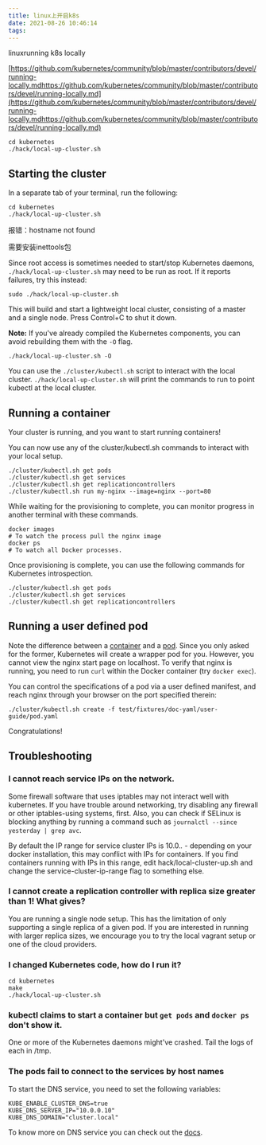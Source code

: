 ```yaml
---
title: linux上开启k8s
date: 2021-08-26 10:46:14
tags:
---
```


linuxrunning k8s locally

<!--more-->

[https://github.com/kubernetes/community/blob/master/contributors/devel/running-locally.mdhttps://github.com/kubernetes/community/blob/master/contributors/devel/running-locally.md](https://github.com/kubernetes/community/blob/master/contributors/devel/running-locally.mdhttps://github.com/kubernetes/community/blob/master/contributors/devel/running-locally.md)

```
cd kubernetes
./hack/local-up-cluster.sh
```

## Starting the cluster

In a separate tab of your terminal, run the following:

```
cd kubernetes
./hack/local-up-cluster.sh
```

报错：hostname not found

需要安装inettools包

Since root access is sometimes needed to start/stop Kubernetes daemons, `./hack/local-up-cluster.sh` may need to be run as root. If it reports failures, try this instead:

```
sudo ./hack/local-up-cluster.sh
```

This will build and start a lightweight local cluster, consisting of a master and a single node. Press Control+C to shut it down.

**Note:** If you've already compiled the Kubernetes components, you can avoid rebuilding them with the `-O` flag.

```
./hack/local-up-cluster.sh -O
```

You can use the `./cluster/kubectl.sh` script to interact with the local cluster. `./hack/local-up-cluster.sh` will print the commands to run to point kubectl at the local cluster.

## Running a container

Your cluster is running, and you want to start running containers!

You can now use any of the cluster/kubectl.sh commands to interact with your local setup.

```
./cluster/kubectl.sh get pods
./cluster/kubectl.sh get services
./cluster/kubectl.sh get replicationcontrollers
./cluster/kubectl.sh run my-nginx --image=nginx --port=80
```

While waiting for the provisioning to complete, you can monitor progress in another terminal with these commands.

```
docker images
# To watch the process pull the nginx image
docker ps
# To watch all Docker processes.
```

Once provisioning is complete, you can use the following commands for Kubernetes introspection.

```
./cluster/kubectl.sh get pods
./cluster/kubectl.sh get services
./cluster/kubectl.sh get replicationcontrollers
```

## Running a user defined pod

Note the difference between a [container](https://kubernetes.io/docs/user-guide/containers/) and a [pod](https://kubernetes.io/docs/user-guide/pods/). Since you only asked for the former, Kubernetes will create a wrapper pod for you. However, you cannot view the nginx start page on localhost. To verify that nginx is running, you need to run `curl` within the Docker container (try `docker exec`).

You can control the specifications of a pod via a user defined manifest, and reach nginx through your browser on the port specified therein:

```
./cluster/kubectl.sh create -f test/fixtures/doc-yaml/user-guide/pod.yaml
```

Congratulations!

## Troubleshooting

### I cannot reach service IPs on the network.

Some firewall software that uses iptables may not interact well with kubernetes. If you have trouble around networking, try disabling any firewall or other iptables-using systems, first. Also, you can check if SELinux is blocking anything by running a command such as `journalctl --since yesterday | grep avc`.

By default the IP range for service cluster IPs is 10.0.*.* - depending on your docker installation, this may conflict with IPs for containers. If you find containers running with IPs in this range, edit hack/local-cluster-up.sh and change the service-cluster-ip-range flag to something else.

### I cannot create a replication controller with replica size greater than 1! What gives?

You are running a single node setup. This has the limitation of only supporting a single replica of a given pod. If you are interested in running with larger replica sizes, we encourage you to try the local vagrant setup or one of the cloud providers.

### I changed Kubernetes code, how do I run it?

```
cd kubernetes
make
./hack/local-up-cluster.sh
```

### kubectl claims to start a container but `get pods` and `docker ps` don't show it.

One or more of the Kubernetes daemons might've crashed. Tail the logs of each in /tmp.

### The pods fail to connect to the services by host names

To start the DNS service, you need to set the following variables:

```
KUBE_ENABLE_CLUSTER_DNS=true
KUBE_DNS_SERVER_IP="10.0.0.10"
KUBE_DNS_DOMAIN="cluster.local"
```

To know more on DNS service you can check out the [docs](http://kubernetes.io/docs/admin/dns/).
